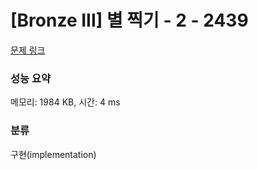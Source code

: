 # [Bronze III] 별 찍기 - 2 - 2439 

[문제 링크](https://www.acmicpc.net/problem/2439) 

### 성능 요약

메모리: 1984 KB, 시간: 4 ms

### 분류

구현(implementation)

